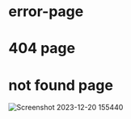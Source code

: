 # error-page
# 404 page
# not found page
![Screenshot 2023-12-20 155440](https://github.com/Debarjitmohanty/error-page/assets/91021174/1eafd76f-bc9a-4bee-97d1-2f864b96f60f)
